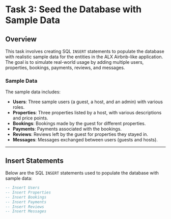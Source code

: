 # Task 3: Seed the Database with Sample Data

## Overview

This task involves creating SQL `INSERT` statements to populate the database with realistic sample data for the entities in the ALX Airbnb-like application. The goal is to simulate real-world usage by adding multiple users, properties, bookings, payments, reviews, and messages.

### **Sample Data**

The sample data includes:

- **Users**: Three sample users (a guest, a host, and an admin) with various roles.
- **Properties**: Three properties listed by a host, with various descriptions and price points.
- **Bookings**: Bookings made by the guest for different properties.
- **Payments**: Payments associated with the bookings.
- **Reviews**: Reviews left by the guest for properties they stayed in.
- **Messages**: Messages exchanged between users (guests and hosts).

---

## **Insert Statements**

Below are the SQL `INSERT` statements used to populate the database with sample data:

```sql
-- Insert Users
-- Insert Properties
-- Insert Bookings
-- Insert Payments
-- Insert Reviews
-- Insert Messages
